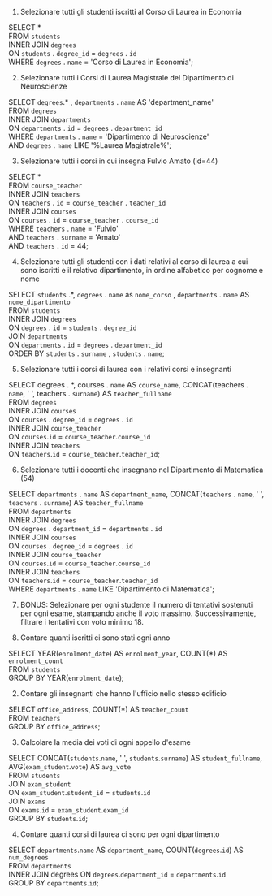 1. Selezionare tutti gli studenti iscritti al Corso di Laurea in Economia

SELECT \*  
FROM `students`  
INNER JOIN `degrees`  
ON `students` . `degree_id` = `degrees` . `id`  
WHERE `degrees` . `name` = 'Corso di Laurea in Economia';

2. Selezionare tutti i Corsi di Laurea Magistrale del Dipartimento di
   Neuroscienze

SELECT `degrees`.\* , `departments` . `name` AS 'department_name'  
FROM `degrees`  
INNER JOIN `departments`  
ON `departments` . `id` = `degrees` . `department_id`  
WHERE `departments` . `name` = 'Dipartimento di Neuroscienze'  
AND `degrees` . `name` LIKE '%Laurea Magistrale%';

3. Selezionare tutti i corsi in cui insegna Fulvio Amato (id=44)

SELECT \*  
FROM `course_teacher`  
INNER JOIN `teachers`  
ON `teachers` . `id` = `course_teacher` . `teacher_id`  
INNER JOIN `courses`  
ON `courses` . `id` = `course_teacher` . `course_id`  
WHERE `teachers` . `name` = 'Fulvio'  
AND `teachers` . `surname` = 'Amato'  
AND `teachers` . `id` = 44;

4. Selezionare tutti gli studenti con i dati relativi al corso di laurea a cui
   sono iscritti e il relativo dipartimento, in ordine alfabetico per cognome e nome

SELECT `students` .\*, `degrees` . `name` as `nome_corso` , `departments` . `name` AS `nome_dipartimento`  
FROM `students`  
INNER JOIN `degrees`  
ON `degrees` . `id` = `students` . `degree_id`  
JOIN `departments`  
ON `departments` . `id` = `degrees` . `department_id`  
ORDER BY `students` . `surname` , `students` . `name`;

5. Selezionare tutti i corsi di laurea con i relativi corsi e insegnanti

SELECT degrees . \*, courses . `name` AS `course_name`, CONCAT(teachers . `name`, ' ', teachers . `surname`) AS `teacher_fullname`  
FROM `degrees`  
INNER JOIN `courses`  
ON `courses` . `degree_id` = `degrees` . `id`  
INNER JOIN `course_teacher`  
ON `courses`.`id` = `course_teacher`.`course_id`  
INNER JOIN `teachers`  
ON `teachers`.`id` = `course_teacher`.`teacher_id`;

6. Selezionare tutti i docenti che insegnano nel Dipartimento di
   Matematica (54)

SELECT `departments` . `name` AS `department_name`, CONCAT(`teachers` . `name`, ' ', `teachers` . `surname`) AS `teacher_fullname`  
FROM `departments`  
INNER JOIN `degrees`  
ON `degrees` . `department_id` = `departments` . `id`  
INNER JOIN `courses`  
ON `courses` . `degree_id` = `degrees` . `id`  
INNER JOIN `course_teacher`  
ON `courses`.`id` = `course_teacher`.`course_id`  
INNER JOIN `teachers`  
ON `teachers`.`id` = `course_teacher`.`teacher_id`  
WHERE `departments` . `name` LIKE 'Dipartimento di Matematica';

7. BONUS: Selezionare per ogni studente il numero di tentativi sostenuti
   per ogni esame, stampando anche il voto massimo. Successivamente,
   filtrare i tentativi con voto minimo 18.

1. Contare quanti iscritti ci sono stati ogni anno

SELECT YEAR(`enrolment_date`) AS `enrolment_year`, COUNT(\*) AS `enrolment_count`  
FROM `students`  
GROUP BY YEAR(`enrolment_date`);

2. Contare gli insegnanti che hanno l'ufficio nello stesso edificio

SELECT `office_address`, COUNT(\*) AS `teacher_count`  
FROM `teachers`  
GROUP BY `office_address`;

3. Calcolare la media dei voti di ogni appello d'esame

SELECT CONCAT(`students`.`name`, ' ', `students`.`surname`) AS `student_fullname`, AVG(`exam_student`.`vote`) AS `avg_vote`  
FROM `students`  
JOIN `exam_student`  
ON `exam_student`.`student_id` = `students`.`id`  
JOIN `exams`  
ON `exams`.`id` = `exam_student`.`exam_id`  
GROUP BY `students`.`id`;

4. Contare quanti corsi di laurea ci sono per ogni dipartimento

SELECT `departments`.`name` AS `department_name`, COUNT(`degrees`.`id`) AS `num_degrees`  
FROM `departments`  
INNER JOIN degrees ON `degrees`.`department_id` = `departments`.`id`  
GROUP BY `departments`.`id`;
